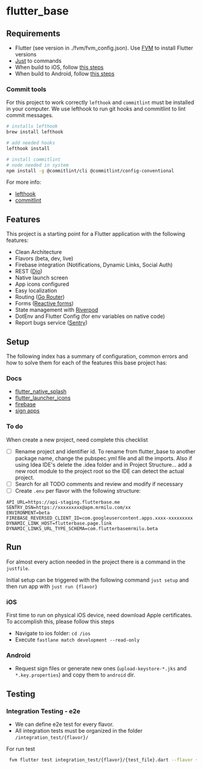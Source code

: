 # flutter_base

## Requirements

- Flutter (see version in ./fvm/fvm_config.json). Use [FVM](https://fvm.app/docs/getting_started/installation) to install Flutter versions
- [Just](https://github.com/casey/just) to commands
- When build to iOS, follow [this steps](https://docs.flutter.dev/get-started/install/macos#install-xcode)
- When build to Android, follow [this steps](https://docs.flutter.dev/get-started/install/macos#install-android-studio)

### Commit tools

For this project to work correctly `lefthook` and `commitlint` must be installed in
your computer. We use lefthook to run git hooks and commitlint to lint commit messages.

```bash
# installs lefthook
brew install lefthook

# add needed hooks
lefthook install

# install commitlint
# node needed in system
npm install -g @commitlint/cli @commitlint/config-conventional
```

For more info:

- [lefthook](https://github.com/evilmartians/lefthook)
- [commitlint](https://commitlint.js.org/#/)

## Features

This project is a starting point for a Flutter application with the following features:

- Clean Architecture
- Flavors (beta, dev, live)
- Firebase integration (Notifications, Dynamic Links, Social Auth)
- REST ([Dio](https://pub.dev/packages/dio))
- Native launch screen
- App icons configured
- Easy localization
- Routing ([Go Router](https://pub.dev/packages/go_router))
- Forms ([Reactive forms](https://pub.dev/packages/reactive_forms))
- State management with [Riverpod](https://riverpod.dev/)
- DotEnv and Flutter Config (for env variables on native code)
- Report bugs service ([Sentry](https://pub.dev/packages/sentry))

## Setup

The following index has a summary of configuration, common errors and how to solve them for each of the features this base project has:

### Docs

- [flutter_native_splash](docs/flutter_native_splash.md)
- [flutter_launcher_icons](docs/flutter_launcher_icons.md)
- [firebase](docs/firebase.md)
- [sign apps](docs/sign_apps.md)

### To do

When create a new project, need complete this checklist

- [ ] Rename project and identifier id. To rename from flutter_base to another package name, change the pubspec.yml file and all the imports. Also if using Idea IDE's delete the .idea folder and in Project Structure... add a new root module to the project root so the IDE can detect the actual project.
- [ ] Search for all TODO comments and review and modify if necessary
- [ ] Create `.env` per flavor with the following structure:
```.env.beta
API_URL=https://api-staging.flutterbase.me
SENTRY_DSN=https://xxxxxxxxx@apm.mrmilu.com/xx
ENVIRONMENT=beta
FIREBASE_REVERSED_CLIENT_ID=com.googleusercontent.apps.xxxx-xxxxxxxxx
DYNAMIC_LINK_HOST=flutterbase.page.link
DYNAMIC_LINKS_URL_TYPE_SCHEMA=com.flutterbasemrmilu.beta
```

## Run

For almost every action needed in the project there is a command in the `justfile`.

Initial setup can be triggered with the following command `just setup` and then run app with `just run {flavor}`

### iOS

First time to run on physical iOS device, need download Apple certificates. To accomplish this, please follow this steps

- Navigate to ios folder: `cd /ios`
- Execute `fastlane match development --read-only`

### Android

- Request sign files or generate new ones (`upload-keystore-*.jks` and `*.key.properties`) and copy them to `android` dir.

## Testing

### Integration Testing - e2e

- We can define e2e test for every flavor.
- All integration tests must be organized in the folder `/integration_test/{flavor}/`

For run test

```bash
 fvm flutter test integration_test/{flavor}/{test_file}.dart --flavor {flavor} -d {deviceId}
```
